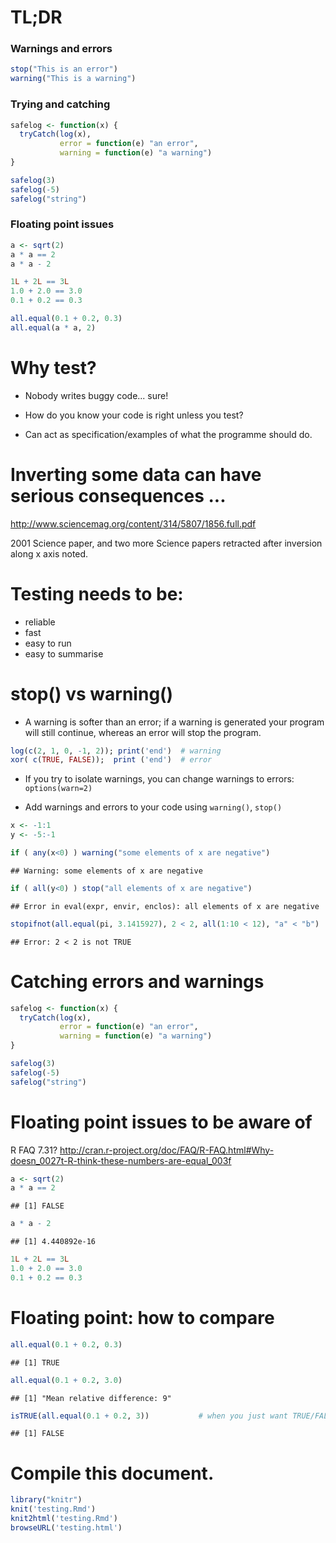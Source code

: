 # TL;DR

### Warnings and errors


```r
stop("This is an error")
warning("This is a warning")
```

### Trying and catching 


```r
safelog <- function(x) {
  tryCatch(log(x),
           error = function(e) "an error",
           warning = function(e) "a warning")
}

safelog(3)
safelog(-5)
safelog("string")
```

### Floating point issues


```r
a <- sqrt(2)
a * a == 2
a * a - 2

1L + 2L == 3L
1.0 + 2.0 == 3.0
0.1 + 0.2 == 0.3

all.equal(0.1 + 0.2, 0.3)
all.equal(a * a, 2)
```

# Why test?

* Nobody writes buggy code... sure!

* How do you know your code is right unless you test?

* Can act as specification/examples of what the programme should do.

# Inverting some data can have serious consequences ...

http://www.sciencemag.org/content/314/5807/1856.full.pdf

2001 Science paper, and two more Science papers retracted after
inversion along x axis noted.

# Testing needs to be:

* reliable
* fast
* easy to run
* easy to summarise

# stop() vs warning()

* A warning is softer than an error; if a warning is generated
your program will still continue, whereas an error will stop the
program.


```r
log(c(2, 1, 0, -1, 2)); print('end')  # warning 
xor( c(TRUE, FALSE));  print ('end')  # error
```

* If you try to isolate warnings, you can change warnings to
  errors: `options(warn=2)`

* Add warnings and errors to your code using `warning()`,
  `stop()`


```r
x <- -1:1
y <- -5:-1

if ( any(x<0) ) warning("some elements of x are negative")
```

```
## Warning: some elements of x are negative
```

```r
if ( all(y<0) ) stop("all elements of x are negative")
```

```
## Error in eval(expr, envir, enclos): all elements of x are negative
```

```r
stopifnot(all.equal(pi, 3.1415927), 2 < 2, all(1:10 < 12), "a" < "b")
```

```
## Error: 2 < 2 is not TRUE
```

# Catching errors and warnings


```r
safelog <- function(x) {
  tryCatch(log(x),
           error = function(e) "an error",
           warning = function(e) "a warning")
}

safelog(3)
safelog(-5)
safelog("string")
```

# Floating point issues to be aware of

R FAQ 7.31? http://cran.r-project.org/doc/FAQ/R-FAQ.html#Why-doesn_0027t-R-think-these-numbers-are-equal_003f



```r
a <- sqrt(2)
a * a == 2
```

```
## [1] FALSE
```

```r
a * a - 2
```

```
## [1] 4.440892e-16
```


```r
1L + 2L == 3L
1.0 + 2.0 == 3.0
0.1 + 0.2 == 0.3
```

# Floating point: how to compare


```r
all.equal(0.1 + 0.2, 0.3)
```

```
## [1] TRUE
```

```r
all.equal(0.1 + 0.2, 3.0)
```

```
## [1] "Mean relative difference: 9"
```

```r
isTRUE(all.equal(0.1 + 0.2, 3))           # when you just want TRUE/FALSE
```

```
## [1] FALSE
```

# Compile this document.


```r
library("knitr")
knit('testing.Rmd')
knit2html('testing.Rmd')
browseURL('testing.html')
```
